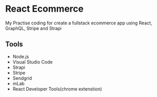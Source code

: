 # React Ecommerce

My Practise coding for create a fullstack ecommerce app using React, GraphQL, Stripe and Strapi

## Tools

- Node.js
- Visual Studio Code
- Strapi
- Stripe
- Sendgrid
- mLab
- React Developer Tools(chrome extenstion)
